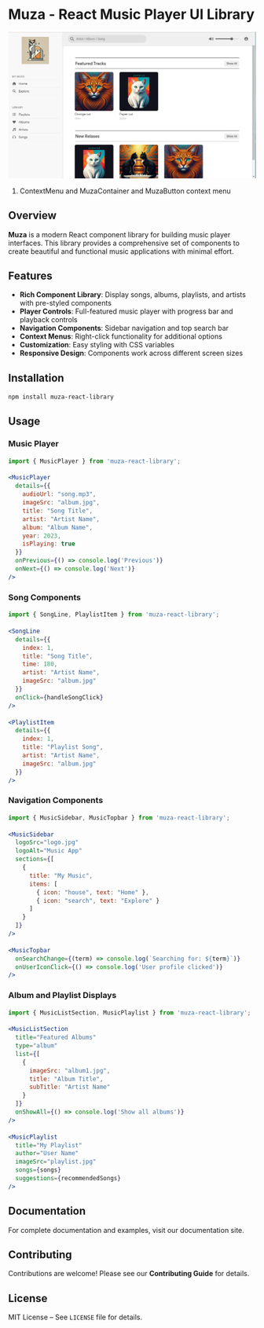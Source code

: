 # Muza - React Music Player UI Library

![Muza Library Screenshot](public/art/muza.png)

1. ContextMenu and MuzaContainer and MuzaButton
   <ContextMenu>
   <ContextMenuTrigger>
   <MuzaButton content="•••" />
   </ContextMenuTrigger>
   <ContextMenuContent>
   <MuzaContainer>context menu </MuzaContainer>
   </ContextMenuContent>
   </ContextMenu>

## Overview

**Muza** is a modern React component library for building music player interfaces. This library provides a comprehensive set of components to create beautiful and functional music applications with minimal effort.

## Features

- **Rich Component Library**: Display songs, albums, playlists, and artists with pre-styled components  
- **Player Controls**: Full-featured music player with progress bar and playback controls  
- **Navigation Components**: Sidebar navigation and top search bar  
- **Context Menus**: Right-click functionality for additional options  
- **Customization**: Easy styling with CSS variables  
- **Responsive Design**: Components work across different screen sizes  

## Installation

```bash
npm install muza-react-library
```

## Usage

### Music Player

```jsx
import { MusicPlayer } from 'muza-react-library';

<MusicPlayer 
  details={{
    audioUrl: "song.mp3",
    imageSrc: "album.jpg",
    title: "Song Title",
    artist: "Artist Name",
    album: "Album Name",
    year: 2023,
    isPlaying: true
  }}
  onPrevious={() => console.log('Previous')} 
  onNext={() => console.log('Next')}
/>
```

### Song Components

```jsx
import { SongLine, PlaylistItem } from 'muza-react-library';

<SongLine 
  details={{
    index: 1,
    title: "Song Title",
    time: 180,
    artist: "Artist Name",
    imageSrc: "album.jpg"
  }} 
  onClick={handleSongClick} 
/>

<PlaylistItem
  details={{
    index: 1,
    title: "Playlist Song",
    artist: "Artist Name",
    imageSrc: "album.jpg"
  }}
/>
```

### Navigation Components

```jsx
import { MusicSidebar, MusicTopbar } from 'muza-react-library';

<MusicSidebar
  logoSrc="logo.jpg"
  logoAlt="Music App"
  sections={[
    {
      title: "My Music",
      items: [
        { icon: "house", text: "Home" },
        { icon: "search", text: "Explore" }
      ]
    }
  ]}
/>

<MusicTopbar
  onSearchChange={(term) => console.log(`Searching for: ${term}`)}
  onUserIconClick={() => console.log('User profile clicked')}
/>
```

### Album and Playlist Displays

```jsx
import { MusicListSection, MusicPlaylist } from 'muza-react-library';

<MusicListSection
  title="Featured Albums"
  type="album"
  list={[
    { 
      imageSrc: "album1.jpg", 
      title: "Album Title", 
      subTitle: "Artist Name" 
    }
  ]}
  onShowAll={() => console.log('Show all albums')}
/>

<MusicPlaylist
  title="My Playlist"
  author="User Name"
  imageSrc="playlist.jpg"
  songs={songs}
  suggestions={recommendedSongs}
/>
```

## Documentation

For complete documentation and examples, visit our documentation site.

## Contributing

Contributions are welcome! Please see our **Contributing Guide** for details.

## License

MIT License – See `LICENSE` file for details.

